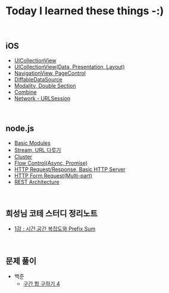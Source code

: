 # **Today I learned these things -:)**
<br>

## **iOS**
- [UICollectionView](https://github.com/geniusYoo/TIL/blob/main/iOS/July%2014%2C%202022.md)
- [UICollectionView(Data, Presentation, Layout)](https://github.com/geniusYoo/TIL/blob/main/iOS/July%2018%2C%202022.md)
- [NavigationView, PageControl](https://github.com/geniusYoo/TIL/blob/main/iOS/July%2019%2C%202022.md)
- [DiffableDataSource](https://github.com/geniusYoo/TIL/blob/main/iOS/July%2021%2C%202022.md)
- [Modality, Double Section](https://github.com/geniusYoo/TIL/blob/main/iOS/July%2024%2C%202022.md)
- [Combine](https://github.com/geniusYoo/TIL/blob/main/iOS/July%2030%2C%202022.md)
- [Network - URLSession](https://github.com/geniusYoo/TIL/blob/main/iOS/August%202%2C%202022.md)

<br>

## **node.js**
- [Basic Modules](https://github.com/geniusYoo/TIL/blob/main/node/1_January%2019%2C%202023.md)
- [Stream, URL 다루기](https://github.com/geniusYoo/TIL/blob/main/node/2_January%2019(2)%2C%202023.md)
- [Cluster](https://github.com/geniusYoo/TIL/blob/main/node/3_January%2020%2C%202023.md)
- [Flow Control(Async, Promise)](https://github.com/geniusYoo/TIL/blob/main/node/4_January%2024%2C%202023.md)
- [HTTP Request/Response, Basic HTTP Server](https://github.com/geniusYoo/TIL/blob/main/node/5_January%2026%2C%202023.md)
- [HTTP Form Request(Multi-part)](https://github.com/geniusYoo/TIL/blob/main/node/6_January%2027%2C%202023.md)
- [REST Architecture](https://github.com/geniusYoo/TIL/blob/main/node/7_February%207%2C%202023.md)
<br>

## **희성님 코테 스터디 정리노트**
- [1강 : 시간,공간 복잡도와 Prefix Sum](https://github.com/geniusYoo/TIL/blob/main/%EC%A0%95%EB%A6%AC%EB%85%B8%ED%8A%B8/1%EA%B0%95%20-%20%EC%8B%9C%EA%B0%84%2C%20%EA%B3%B5%EA%B0%84%20%EB%B3%B5%EC%9E%A1%EB%8F%84%EC%99%80%20Prefix%20Sum.md)
<br>

## **문제 풀이**
- 백준
  - [구간 합 구하기 4](https://github.com/geniusYoo/TIL/blob/main/%EB%AC%B8%EC%A0%9C%ED%92%80%EC%9D%B4/%EB%B0%B1%EC%A4%80/%EA%B5%AC%EA%B0%84%ED%95%A9%EA%B5%AC%ED%95%98%EA%B8%B04/Main.java)
<br>
